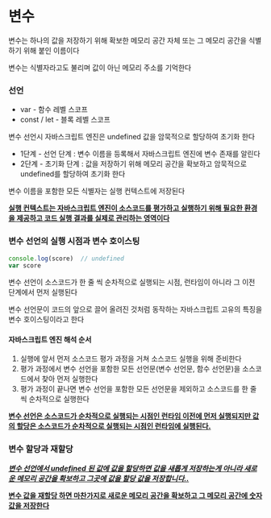 # 변수

변수는 하나의 값을 저장하기 위해 확보한 메모리 공간 자체 또는 그 메모리 공간을 식별하기 위해 붙인 이름이다 

변수는 식별자라고도 불리며 값이 아닌 메모리 주소를 기억한다 

### 선언

- var - 함수 레벨 스코프
- const / let - 블록 레벨 스코프 

변수 선언시 자바스크립트 엔진은 undefined 값을 암묵적으로 할당하여 초기화 한다 

- 1단계 - 선언 단계 : 변수 이름을 등록해서 자바스크립트 엔진에 변수 존재를 알린다 
- 2단계 - 초기화 단계 : 값을 저장하기 위해 메모리 공간을 확보하고 암묵적으로 undefined를 할당하여 초기화 한다

변수 이름을 포함한 모든 식별자는 실행 컨텍스트에 저장된다

**<u>실행 컨텍스트는 자바스크립트 엔진이 소스코드를 평가하고 실행하기 위해 필요한 환경을 제공하고 코드 실행 결과를 실제로 관리하는 영역이다</u>** 



### 변수 선언의 실행 시점과 변수 호이스팅

```js
console.log(score)  // undefined
var score
```

변수 선언이 소스코드가 한 줄 씩 순차적으로 실행되는 시점, 런타임이 아니라 그 이전 단계에서 먼저 실행된다 

변수 선언문이 코드의 앞으로 끌어 올려진 것처럼 동작하는 자바스크립트 고유의 특징을 변수 호이스팅이라고 한다 

#### 자바스크립트 엔진 해석 순서

1. 실행에 앞서 먼저 소스코드 평가 과정을 거쳐 소스코드 실행을 위해 준비한다
2. 평가 과정에서 변수 선언을 포함한 모든 선언문(변수 선언문, 함수 선언문)을 소스코드에서 찾아 먼저 실행한다
3. 평가 과정이 끝나면 변수 선언을 포함한 모든 선언문을 제외하고 소스코드를 한 줄씩 순차적으로 실행한다 

**<u>변수 선언은 소스코드가 순차적으로 실행되는 시점인 런타임 이전에 먼저 실행되지만 값의 할당은 소스코드가 순차적으로 실행되는 시점인 런타임에 실행된다.</u>**

### 변수 할당과 재할당 

<u>***변수 선언에서 undefined 된 값에 값을 할당하면 값을 새롭게 저장하는게 아니라 새로운 메모리 공간을 확보하고 그곳에 값을 할당 값을 저장합니다..***</u>

**<u>변수 값을 재할당 하면 마찬가지로 새로운 메모리 공간을 확보하고 그 메모리 공간에 숫자 값을 저장한다</u>** 

